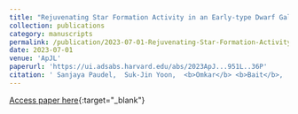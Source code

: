 ```yaml
---
title: "Rejuvenating Star Formation Activity in an Early-type Dwarf Galaxy, LEDA 1915372, with Accreted H I Gas"
collection: publications
category: manuscripts
permalink: /publication/2023-07-01-Rejuvenating-Star-Formation-Activity-in-an-Early-type-Dwarf-Galaxy-LEDA-1915372-with-Accreted-H-I-Gas
date: 2023-07-01
venue: 'ApJL'
paperurl: 'https://ui.adsabs.harvard.edu/abs/2023ApJ...951L..36P'
citation: ' Sanjaya Paudel,  Suk-Jin Yoon,  <b>Omkar</b> <b>Bait</b>,  Chandreyee Sengupta,  Woong-Bae Zee,  Daya Chhatkuli,  Binod Adhikari,  Binil Aryal, &quot;Rejuvenating Star Formation Activity in an Early-type Dwarf Galaxy, LEDA 1915372, with Accreted H I Gas.&quot; ApJL, 2023.'
---
```

[Access paper here](https://ui.adsabs.harvard.edu/abs/2023ApJ...951L..36P){:target="_blank"}
